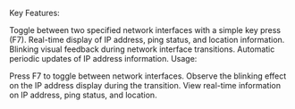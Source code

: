 Key Features:

Toggle between two specified network interfaces with a simple key press (F7).
Real-time display of IP address, ping status, and location information.
Blinking visual feedback during network interface transitions.
Automatic periodic updates of IP address information.
Usage:

Press F7 to toggle between network interfaces.
Observe the blinking effect on the IP address display during the transition.
View real-time information on IP address, ping status, and location.
